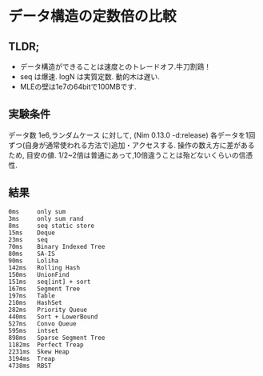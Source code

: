 # データ構造の定数倍の比較

## TLDR;
- データ構造ができることは速度とのトレードオフ.牛刀割鶏！
- seq は爆速. logN は実質定数. 動的木は遅い.
- MLEの壁は1e7の64bitで100MBです.

## 実験条件
データ数 1e6,ランダムケース に対して, (Nim 0.13.0 -d:release)
各データを1回ずつ(自身が通常使われる方法で)追加・アクセスする.
操作の数え方に差があるため, 目安の値.
1/2~2倍は普通にあって,10倍違うことは殆どないくらいの信憑性.

## 結果
```
0ms     only sum
3ms     only sum rand
8ms     seq static store
15ms    Deque
23ms    seq
70ms    Binary Indexed Tree
80ms    SA-IS
90ms    Loliha
142ms   Rolling Hash
150ms   UnionFind
151ms   seq[int] + sort
167ms   Segment Tree
197ms   Table
210ms   HashSet
282ms   Priority Queue
440ms   Sort + LowerBound
527ms   Convo Queue
595ms   intset
898ms   Sparse Segment Tree
1182ms  Perfect Treap
2231ms  Skew Heap
3194ms  Treap
4738ms  RBST
```

